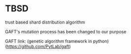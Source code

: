 # TBSD
trust based shard distribution algorithm

GAFT's mutation process has been changed to our purpose

GAFT link: (genetic algorithm framework in python) (https://github.com/PytLab/gaft) 


